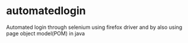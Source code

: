 # automatedlogin
Automated login through selenium using firefox driver and by also using page object model(POM) in java
